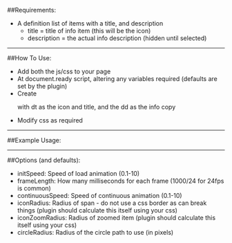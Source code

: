 ##Requirements:
* A definition list of items with a title, and description
   + title = title of info item (this will be the icon)
   + description = the actual info description (hidden until selected)


***

##How To Use:
* Add both the js/css to your page
* At document.ready script, altering any variables required (defaults are set by the plugin)
* Create <dl> with dt as the icon and title, and the dd as the info copy
* Modify css as required


***

##Example Usage:
    <script>
      $(document).ready(function(){
        $("dl.infographic_rotate").infoCircle({
          initSpeed = 5.5;
        });
      });
    </script>
    

***

##Options (and defaults):
* initSpeed: Speed of load animation (0.1-10)
* frameLength: How many milliseconds for each frame (1000/24 for 24fps is common)
* continuousSpeed: Speed of continuous animation (0.1-10)
* iconRadius: Radius of span - do not use a css border as can break things (plugin should calculate this itself using your css)
* iconZoomRadius: Radius of zoomed item (plugin should calculate this itself using your css)
* circleRadius: Radius of the circle path to use (in pixels)